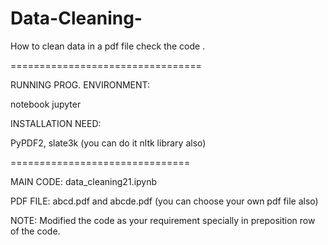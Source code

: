 # Data-Cleaning-
How to clean data in a pdf file check the code .

=================================

RUNNING PROG. ENVIRONMENT: 

notebook jupyter

INSTALLATION NEED:

PyPDF2, slate3k (you can do it nltk library also) 

===============================

MAIN CODE: data_cleaning21.ipynb

PDF FILE: abcd.pdf and abcde.pdf (you can choose your own pdf file also)

NOTE: Modified the code as your requirement specially in preposition row of the code.
